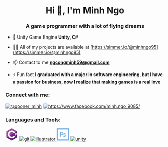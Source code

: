 <h1 align="center">Hi 👋, I'm Minh Ngo</h1>
<h3 align="center">A game programmer with a lot of flying dreams</h3>

- 🌱 Unity Game Engine **Unity, C#**

- 👨‍💻 All of my projects are available at [https://simmer.io/@minhngo95](https://simmer.io/@minhngo95)

- 📫 Contact to me **ngcongminh59@gmail.com**

- ⚡ Fun fact **I graduated with a major in software engineering, but I have a passion for business, now I realize that making games is a real love**


<h3 align="left">Connect with me:</h3>
<p align="left">
<a href="https://twitter.com/@gooner_minh" target="blank"><img align="center" src="https://raw.githubusercontent.com/rahuldkjain/github-profile-readme-generator/master/src/images/icons/Social/twitter.svg" alt="@gooner_minh" height="30" width="40" /></a>
<a href="https://fb.com/https://www.facebook.com/minh.ngo.9085/" target="blank"><img align="center" src="https://raw.githubusercontent.com/rahuldkjain/github-profile-readme-generator/master/src/images/icons/Social/facebook.svg" alt="https://www.facebook.com/minh.ngo.9085/" height="30" width="40" /></a>
</p>

<h3 align="left">Languages and Tools:</h3>
<p align="left"> <a href="https://www.w3schools.com/cs/" target="_blank"> <img src="https://raw.githubusercontent.com/devicons/devicon/master/icons/csharp/csharp-original.svg" alt="csharp" width="40" height="40"/> </a> <a href="https://git-scm.com/" target="_blank"> <img src="https://www.vectorlogo.zone/logos/git-scm/git-scm-icon.svg" alt="git" width="40" height="40"/> </a> <a href="https://www.adobe.com/in/products/illustrator.html" target="_blank"> <img src="https://www.vectorlogo.zone/logos/adobe_illustrator/adobe_illustrator-icon.svg" alt="illustrator" width="40" height="40"/> </a> <a href="https://www.photoshop.com/en" target="_blank"> <img src="https://raw.githubusercontent.com/devicons/devicon/master/icons/photoshop/photoshop-line.svg" alt="photoshop" width="40" height="40"/> </a> <a href="https://unity.com/" target="_blank"> <img src="https://www.vectorlogo.zone/logos/unity3d/unity3d-icon.svg" alt="unity" width="40" height="40"/> </a> </p>
